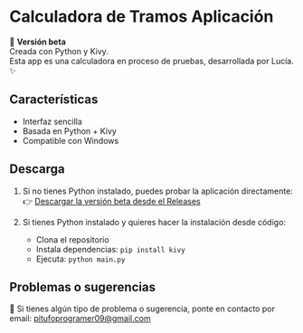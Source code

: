 # Calculadora de Tramos Aplicación 
🔧 **Versión beta**   
Creada con Python y Kivy.   
Esta app es una calculadora en proceso de pruebas, desarrollada por Lucía. ✨ 

## Características 
- Interfaz sencilla
- Basada en Python + Kivy
- Compatible con Windows

## Descarga
1. Si no tienes Python instalado, puedes probar la aplicación directamente:   
👉 [Descargar la versión beta desde el Releases](https://github.com/LuciaNebula5/Calculadora-de-Tramos/releases/tag/v1.0.0)

2. Si tienes Python instalado y quieres hacer la instalación desde código:
   - Clona el repositorio   
   - Instala dependencias: `pip install kivy`  
   - Ejecuta: `python main.py` 

## Problemas o sugerencias
🧩 Si tienes algún tipo de problema o sugerencia, ponte en contacto por email: pitufoprogramer09@gmail.com



